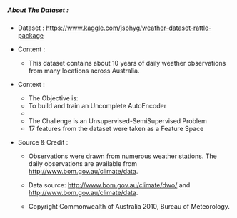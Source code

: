 
##### About The Dataset :

* Dataset : https://www.kaggle.com/jsphyg/weather-dataset-rattle-package
* Content :
    * This dataset contains about 10 years of daily weather observations from many locations across Australia.

* Context :
    * The Objective is:
    * To build and train an Uncomplete AutoEncoder 
    * 
    * The Challenge is an Unsupervised-SemiSupervised Problem 
    * 17 features from the dataset were taken as a Feature Space
    

* Source & Credit :
    * Observations were drawn from numerous weather stations. The daily observations are available from http://www.bom.gov.au/climate/data.


    * Data source: http://www.bom.gov.au/climate/dwo/ and http://www.bom.gov.au/climate/data.

    * Copyright Commonwealth of Australia 2010, Bureau of Meteorology.
